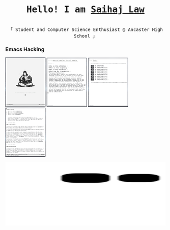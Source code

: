 <h1 align="center"><samp>Hello! I am <b><a rel="nofollow noopener noreferrer" target="_blank" href="https://saihaj-laws-wondrous-site.webflow.io">Saihaj Law</a></b></samp></h1>

 
  <p align="center"><br>
  <samp>
    「 Student and Computer Science Enthusiast @ Ancaster High School </b> 」<br>
  </samp>
</p>


### Emacs Hacking
<img src="https://raw.githubusercontent.com/slano-ls/slano-ls/master/1.png" width="25%">
<img src="https://raw.githubusercontent.com/slano-ls/slano-ls/master/2.png" width="25%">
<img src="https://raw.githubusercontent.com/slano-ls/slano-ls/master/3.png" width="25%">
<img src="https://raw.githubusercontent.com/slano-ls/slano-ls/master/4.png" width="25%">

<p align="center">
  <img width="860" height="200" src="https://github.com/slano-ls/slano-ls/blob/output/github-contribution-grid-snake.svg">
</p>
